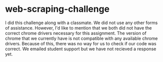 # web-scraping-challenge

I did this challenge along with a classmate. We did not use any other forms of assistance. However, I'd like to mention that we both did not have the correct chrome drivers necessary for this assignment. The version of chrome that we currently have is not compatible with any available chrome drivers. Because of this, there was no way for us to check if our code was correct. We emailed student support but we have not recieved a response yet.
